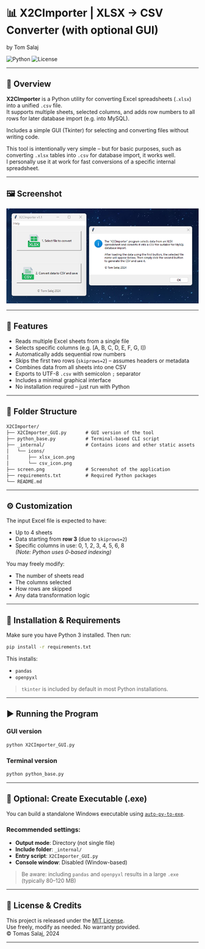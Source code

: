 # 📊 X2CImporter | XLSX → CSV Converter (with optional GUI)
by Tom Salaj

![Python](https://img.shields.io/badge/python-3.11-blue)
![License](https://img.shields.io/badge/license-MIT-green)

---

## 🧩 Overview

**X2CImporter** is a Python utility for converting Excel spreadsheets (`.xlsx`) into a unified `.csv` file.  
It supports multiple sheets, selected columns, and adds row numbers to all rows for later database import (e.g. into MySQL).

Includes a simple GUI (Tkinter) for selecting and converting files without writing code.

This tool is intentionally very simple – but for basic purposes, such as converting `.xlsx` tables into `.csv` for database import, it works well.  
I personally use it at work for fast conversions of a specific internal spreadsheet.

---

## 🖼️ Screenshot

![GUI Preview](screen.png)

---

## 🚀 Features

- Reads multiple Excel sheets from a single file
- Selects specific columns (e.g. [A, B, C, D, E, F, G, I])
- Automatically adds sequential row numbers
- Skips the first two rows (`skiprows=2`) – assumes headers or metadata
- Combines data from all sheets into one CSV
- Exports to UTF-8 `.csv` with semicolon `;` separator
- Includes a minimal graphical interface
- No installation required – just run with Python

---

## 📁 Folder Structure

```
X2CImporter/
├── X2CImporter_GUI.py       # GUI version of the tool
├── python_base.py           # Terminal-based CLI script
├── _internal/               # Contains icons and other static assets
│   └── icons/
│       ├── xlsx_icon.png
│       └── csv_icon.png
├── screen.png               # Screenshot of the application
├── requirements.txt         # Required Python packages
└── README.md
```

---

## ⚙️ Customization

The input Excel file is expected to have:
- Up to 4 sheets
- Data starting from **row 3** (due to `skiprows=2`)
- Specific columns in use: 0, 1, 2, 3, 4, 5, 6, 8  
  *(Note: Python uses 0-based indexing)*

You may freely modify:
- The number of sheets read
- The columns selected
- How rows are skipped
- Any data transformation logic

---

## 💾 Installation & Requirements

Make sure you have Python 3 installed. Then run:

```bash
pip install -r requirements.txt
```

This installs:

- `pandas`
- `openpyxl`

> `tkinter` is included by default in most Python installations.

---

## ▶️ Running the Program

### GUI version

```bash
python X2CImporter_GUI.py
```

### Terminal version

```bash
python python_base.py
```

---

## 🧱 Optional: Create Executable (.exe)

You can build a standalone Windows executable using [`auto-py-to-exe`](https://github.com/brentvollebregt/auto-py-to-exe).

### Recommended settings:
- **Output mode**: Directory (not single file)
- **Include folder**: `_internal/`
- **Entry script**: `X2CImporter_GUI.py`
- **Console window**: Disabled (Window-based)

> Be aware: including `pandas` and `openpyxl` results in a large `.exe` (typically 80–120 MB)

---

## 📝 License & Credits

This project is released under the [MIT License](LICENSE).  
Use freely, modify as needed. No warranty provided.  
© Tomas Salaj, 2024

---
